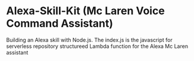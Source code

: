 # Alexa-Skill-Kit (Mc Laren Voice Command Assistant)
Building an Alexa skill with Node.js. The index.js is the javascript for serverless repository structureed Lambda function for the Alexa Mc Laren assistant
